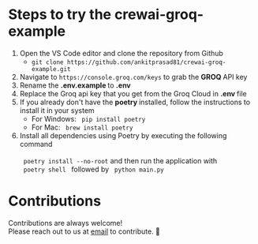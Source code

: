 # Steps to try the crewai-groq-example

1. Open the VS Code editor and clone the repository from Github <br>
    - `git clone https://github.com/ankitprasad81/crewai-groq-example.git`
2. Navigate to `https://console.groq.com/keys` to grab the <b> GROQ </b> API key
3. Rename the <b> .env.example </b> to <b>.env</b>
4. Replace the Groq api key that you get from the Groq Cloud in <b> .env </b> file
5. If you already don't have the <b> poetry </b> installed, follow the instructions to install it in your system <br>
    - For Windows: <code> pip install poetry </code>
    - For Mac: <code> brew install poetry </code><br>
5. Install all dependencies using Poetry by executing the following command<br>  
   <code> poetry install --no-root</code> and then run the application with  
   <code> poetry shell </code> followed by  <code> python main.py </code>

# Contributions

Contributions are always welcome! <br>
Please reach out to us at <a href="mailto:trywithninja@gmail.com">email</a> to contribute. 🌟